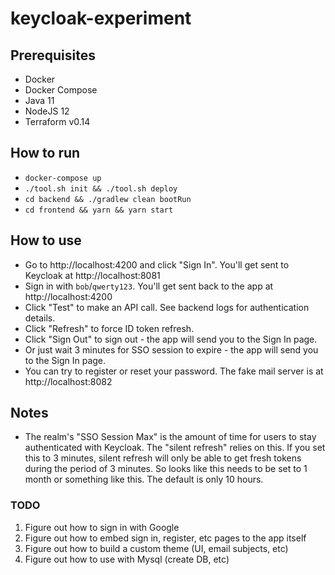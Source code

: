# keycloak-experiment

## Prerequisites

* Docker
* Docker Compose  
* Java 11
* NodeJS 12
* Terraform v0.14

## How to run

* `docker-compose up`
* `./tool.sh init && ./tool.sh deploy`
* `cd backend && ./gradlew clean bootRun`
* `cd frontend && yarn && yarn start`

## How to use

* Go to http://localhost:4200 and click "Sign In". You'll get sent to Keycloak at http://localhost:8081
* Sign in with `bob`/`qwerty123`. You'll get sent back to the app at http://localhost:4200
* Click "Test" to make an API call. See backend logs for authentication details.
* Click "Refresh" to force ID token refresh.
* Click "Sign Out" to sign out - the app will send you to the Sign In page.
* Or just wait 3 minutes for SSO session to expire - the app will send you to the Sign In page.
* You can try to register or reset your password. The fake mail server is at http://localhost:8082

## Notes

* The realm's "SSO Session Max" is the amount of time for users to stay authenticated with Keycloak. The "silent refresh" relies on this. If you set this to 3 minutes, silent refresh will only be able to get fresh tokens during the period of 3 minutes. So looks like this needs to be set to 1 month or something like this. The default is only 10 hours.

### TODO

1. Figure out how to sign in with Google
2. Figure out how to embed sign in, register, etc pages to the app itself
3. Figure out how to build a custom theme (UI, email subjects, etc)
4. Figure out how to use with Mysql (create DB, etc)
